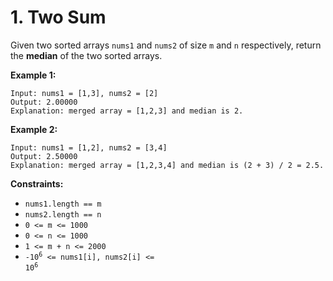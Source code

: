 # 1. Two Sum

Given two sorted arrays <code>nums1</code> and <code>nums2</code> of size <code>m</code> and <code>n</code> respectively, return the **median** of the two sorted arrays.

**Example 1:**

```
Input: nums1 = [1,3], nums2 = [2]
Output: 2.00000
Explanation: merged array = [1,2,3] and median is 2.
```

**Example 2:**

```
Input: nums1 = [1,2], nums2 = [3,4]
Output: 2.50000
Explanation: merged array = [1,2,3,4] and median is (2 + 3) / 2 = 2.5.
```

**Constraints:**

* <code>nums1.length == m</code>
* <code>nums2.length == n</code>
* <code>0 <= m <= 1000</code>
* <code>0 <= n <= 1000</code>
* <code>1 <= m + n <= 2000</code>
* <code>-10<sup>6</sup> <= nums1[i], nums2[i] <= 10<sup>6</sup></code>